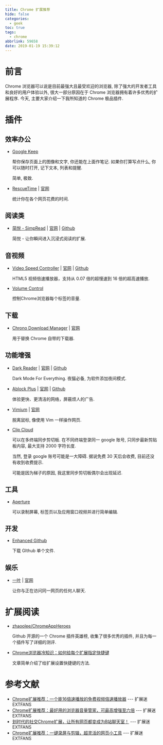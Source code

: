 ```yaml
---
title: Chrome 扩展推荐
hide: false
categories:
  - geek
toc: true
tags:
  - chrome
abbrlink: 59658
date: 2019-01-19 15:39:12
---
```


# 前言

Chrome 浏览器可以说是目前最强大且最受欢迎的浏览器, 除了强大的开发者工具和良好的用户体验以外, 很大一部分原因在于 Chrome 浏览器拥有着许多优秀的扩展程序. 今天, 主要大家介绍一下我所知道的 Chrome 极品插件. 

# 插件

## 效率办公

* [Google Keep](<https://chrome.google.com/webstore/detail/google-keep-chrome-extens/lpcaedmchfhocbbapmcbpinfpgnhiddi?hl=zh-CN>) 

  帮你保存页面上的图像和文字, 你还能在上面作笔记. 如果你打算写点什么, 你可以随时打开, 记下文本, 列表和提醒. 

  简单, 极致. 

* [RescueTime](<https://chrome.google.com/webstore/detail/rescuetime-for-chrome-and/bdakmnplckeopfghnlpocafcepegjeap/related?hl=en>) | [官网](<https://www.rescuetime.com/dashboard>) 

  统计你在各个网页花费的时间. 

## 阅读类

* [简悦 - SimpRead](<https://chrome.google.com/webstore/detail/simpread-reader-view/ijllcpnolfcooahcekpamkbidhejabll>) | [官网](<http://ksria.com/simpread/>) | [Github](<https://github.com/kenshin/simpread>) 

  简悦 - 让你瞬间进入沉浸式阅读的扩展. 

## 音视频

* [Video Speed Controller](<https://chrome.google.com/webstore/detail/video-speed-controller/nffaoalbilbmmfgbnbgppjihopabppdk>) | [官网](<https://github.com/igrigorik/videospeed>) | [Github](<https://github.com/igrigorik/videospeed>) 

  HTML5 视频倍速播放器，支持从 0.07 倍的超慢速到 16 倍的超高速播放. 

* [ Volume Control](<https://chrome.google.com/webstore/detail/volume-control/lhhgpflelfbhnihnbjigpgdbahgkbghp/related>) 

  控制Chrome浏览器每个标签的音量.

## 下载

* [Chrono Download Manager](<https://chrome.google.com/webstore/detail/chrono-download-manager/mciiogijehkdemklbdcbfkefimifhecn?hl=zh-CN>) | [官网](<https://www.chronodownloader.net/>) 

  用于替换 Chrome 自带的下载器. 


## 功能增强

* [Dark Reader](<https://chrome.google.com/webstore/detail/dark-reader/eimadpbcbfnmbkopoojfekhnkhdbieeh>) | [官网](<https://darkreader.org/>) | [Github](<https://github.com/darkreader/darkreader>) 

  Dark Mode For Everything. 夜猫必备, 为软件添加夜间模式.  

* [Ablock Plus](<https://chrome.google.com/webstore/detail/adblock-plus-free-ad-bloc/cfhdojbkjhnklbpkdaibdccddilifddb>) | [官网](<https://adblockplus.org/>) | [Github](<https://github.com/adblockplus/adblockplus/>) 

  体验更快、更清洁的网络，屏蔽烦人的广告. 

* [Vimium](<https://chrome.google.com/webstore/detail/vimium/dbepggeogbaibhgnhhndojpepiihcmeb>) | [官网](<http://vimium.github.io/>) 

  脱离鼠标, 像使用 Vim 一样操作网页. 
  
* [Clip Cloud](<https://chrome.google.com/webstore/detail/clip-cloud/njdmefplhdgmeenojkdagebgapfbabid/related>) 

  可以在多终端同步剪切板. 在不同终端登录同一 google 账号, 只同步最新剪贴板内容, 最大支持 2000 字符长度. 

  当然, 登录 google 账号可能是一大障碍. 据说免费 30 天后会收费, 目前还没有收到收费提示.

  可能是因为梯子的原因, 我这里同步剪切板偶尔会出现延迟.  

## 工具

* [Aperture](<https://chrome.google.com/webstore/detail/aperture-simple-screen-vi/jlbnmcnmjhcgdnbkdlgmibahbffjlnpa?hl=zh-CN>) 

  可以录制屏幕, 标签页以及应用窗口视频并进行简单编辑. 

## 开发

* [Enhanced Github](<https://chrome.google.com/webstore/detail/enhanced-github/anlikcnbgdeidpacdbdljnabclhahhmd/related>) 

  下载 GIthub 单个文件.  

## 娱乐

* [一叶](<https://chrome.google.com/webstore/detail/same-page/bldcellajihanglphncgjmceklbibjkk>) | [官网](<http://yiyechat.com/>) 

  让你与正在访问同一网页的任何人聊天. 



# 扩展阅读

* [zhaoolee/ChromeAppHeroes](<https://github.com/zhaoolee/ChromeAppHeroes>) 

  Github 开源的一个 Chrome 插件英雄榜, 收集了很多优秀的插件, 并且为每一个插件写了详细的测评. 

* [Chrome浏览器冷知识：如何给每个扩展指定快捷键](<https://mp.weixin.qq.com/s?__biz=MzIyNDUyNDczNg==&mid=2247486663&idx=3&sn=18b772822ef7ba793760de9d041e2d2e&chksm=e80cec68df7b657e64225ae43798e68031b6d7b02fa5cddae2006355ec1b55ec89a91a891bd9&mpshare=1&scene=1&srcid=0129pCVMhiScRvGwyKl2fpc8#rd>) 

  文章简单介绍了给扩展设置快捷键的方法. 

# 参考文献

* [Chrome扩展推荐：一个能16倍速播放的免费视频倍速播放器](<https://mp.weixin.qq.com/s?__biz=MzIyNDUyNDczNg==&mid=2247486445&idx=2&sn=eff5e602c8b7c35b156d77e4e11f16bb&chksm=e80ceb42df7b6254db13e4b53e3cde495f7cbf5e73acf7cce5e2185ab9ea730541e7188cf3cb&mpshare=1&scene=1&srcid=0108QoD2S1fnxgmazlVe40JZ#rd>)    ---   扩展迷EXTFANS 
* [Chrome扩展推荐：最好用的浏览器音量管家，可最高增强至六倍](<https://mp.weixin.qq.com/s?__biz=MzIyNDUyNDczNg==&mid=2247487135&idx=1&sn=5c458b61ded894982f806ccbc6390565&chksm=e80cee30df7b67262179d6667edde8495e1edbfd2d12e09a8760a6c8eb16e7fb3057c84b6b89&mpshare=1&scene=1&srcid=#rd>) ---   扩展迷EXTFANS 
* [划时代的社交Chrome扩展，让所有网页都变成为B站聊天室！](<https://mp.weixin.qq.com/s?__biz=MzIyNDUyNDczNg==&mid=2247486099&idx=1&sn=57c30c9813b91d1816090831e49cb934&chksm=e80cea3cdf7b632a31618de7ecdd9046f29ed549f6e095d1f34a49b1571fccdd644f69195402&mpshare=1&scene=1&srcid=1127bB8qsCbm3I3LutosruUC#rd>) ---   扩展迷EXTFANS 
* [Chrome扩展推荐：一键录屏与剪辑，超灵活的网页小工具](<https://mp.weixin.qq.com/s?__biz=MzIyNDUyNDczNg==&mid=2247486728&idx=1&sn=206c5bac57fd08cbc972ec814f1a745f&chksm=e80ceda7df7b64b1f502173f077468f64d63f512d6271f665b098ed5600550cbe039dc71e797&mpshare=1&scene=1&srcid=#rd>) ---   扩展迷EXTFANS 